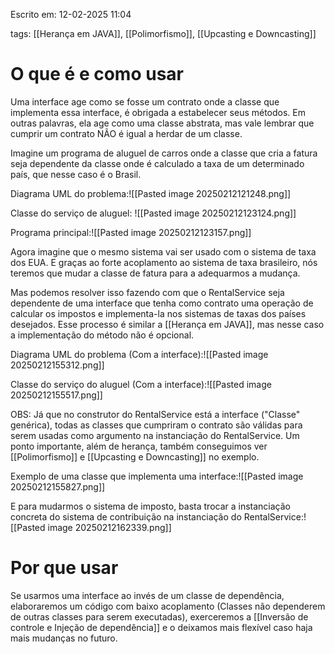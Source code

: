 Escrito em: 12-02-2025 11:04

tags: [[Herança em JAVA]], [[Polimorfismo]], [[Upcasting e Downcasting]]
# O que é e como usar
Uma interface age como se fosse um contrato onde a classe que implementa essa interface, é obrigada a estabelecer seus métodos. Em outras palavras, ela age como uma classe abstrata, mas vale lembrar que cumprir um contrato NÃO é igual a herdar de um classe.

Imagine um programa de aluguel de carros onde a classe que cria a fatura seja dependente da classe onde é calculado a taxa de um determinado país, que nesse caso é o Brasil.

Diagrama UML do problema:![[Pasted image 20250212121248.png]]

Classe do serviço de aluguel:
![[Pasted image 20250212123124.png]]

Programa principal:![[Pasted image 20250212123157.png]]

Agora imagine que o mesmo sistema vai ser usado com o sistema de taxa dos EUA. E graças ao forte acoplamento ao sistema de taxa brasileiro, nós teremos que mudar a classe de fatura para a adequarmos a mudança.

Mas podemos resolver isso fazendo com que o RentalService seja dependente de uma interface que tenha como contrato uma operação de calcular os impostos e implementa-la nos sistemas de taxas dos países desejados. Esse processo é similar a [[Herança em JAVA]], mas nesse caso a implementação do método não é opcional. 

Diagrama UML do problema (Com a interface):![[Pasted image 20250212155312.png]]

Classe do serviço do aluguel (Com a interface):![[Pasted image 20250212155517.png]]

OBS: Já que no construtor do RentalService está a interface ("Classe" genérica), todas as classes que cumpriram o contrato são válidas para serem usadas como argumento na instanciação do RentalService. Um ponto importante, além de herança, também conseguimos ver [[Polimorfismo]] e [[Upcasting e Downcasting]] no exemplo.

Exemplo de uma classe que implementa uma interface:![[Pasted image 20250212155827.png]]

E para mudarmos o sistema de imposto, basta trocar a instanciação concreta do sistema de contribuição na instanciação do RentalService:![[Pasted image 20250212162339.png]]
# Por que usar
Se usarmos uma interface ao invés de um classe de dependência, elaboraremos um código com baixo acoplamento (Classes não dependerem de outras classes para serem executadas), exerceremos a [[Inversão de controle e Injeção de dependência]] e o deixamos mais flexível caso haja mais mudanças no futuro.